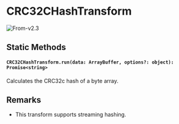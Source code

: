 # CRC32CHashTransform

<p class="badges">
  <img src="https://img.shields.io/badge/From-v2.3-blue.svg?style=flat-square" alt="From-v2.3" /> 
</p>

## Static Methods

#### `CRC32CHashTransform.run(data: ArrayBuffer, options?: object): Promise<string>`

Calculates the CRC32c hash of a byte array.

## Remarks

- This transform supports streaming hashing.
